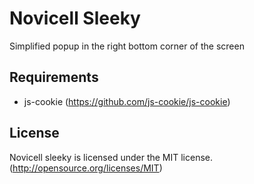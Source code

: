 # Novicell Sleeky
Simplified popup in the right bottom corner of the screen


## Requirements
* js-cookie (https://github.com/js-cookie/js-cookie)


## License
Novicell sleeky is licensed under the MIT license. (http://opensource.org/licenses/MIT)
